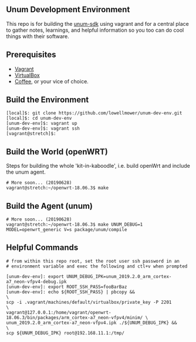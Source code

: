 ## Unum Development Environment
This repo is for building the [unum-sdk]() using vagrant and for a central
place to gather notes, learnings, and helpful information so you too can do
cool things with their software.

## Prerequisites
- [Vagrant]()
- [VirtualBox]()
- [Coffee](), or your vice of choice.

## Build the Environment
```
[local]$: git clone https://github.com/lowellmower/unum-dev-env.git
[local]$: cd unum-dev-env
[unum-dev-env]$: vagrant up
[unum-dev-env]$: vagrant ssh
[vagrant@stretch]$:
```

## Build the World (openWRT)
Steps for building the whole 'kit-in-kaboodle', i.e. build openWrt and include
the unum agent.
```
# More soon... (20190628)
vagrant@stretch:~/openwrt-18.06.3$ make
```

## Build the Agent (unum)
```
# More soon... (20190628)
vagrant@stretch:~/openwrt-18.06.3$ make UNUM_DEBUG=1 MODEL=openwrt_generic V=s package/unum/compile
```

## Helpful Commands
```
# from within this repo root, set the root user ssh password in an
# environment variable and exec the following and ctl+v when prompted

[unum-dev-env]: export UNUM_DEBUG_IPK=unum_2019.2.0_arm_cortex-a7_neon-vfpv4-debug.ipk
[unum-dev-env]: export ROOT_SSH_PASS=fooBarBaz
[unum-dev-env]: echo ${ROOT_SSH_PASS} | pbcopy &&                                            \
scp -i .vagrant/machines/default/virtualbox/private_key -P 2201                              \
vagrant@127.0.0.1:/home/vagrant/openwrt-18.06.3/bin/packages/arm_cortex-a7_neon-vfpv4/minim/ \
unum_2019.2.0_arm_cortex-a7_neon-vfpv4.ipk ./${UNUM_DEBUG_IPK} &&                            \
scp ${UNUM_DEBUG_IPK} root@192.168.11.1:/tmp/
```
